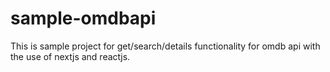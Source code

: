 # sample-omdbapi

This is sample project for get/search/details functionality for omdb api with the use of nextjs and reactjs.
